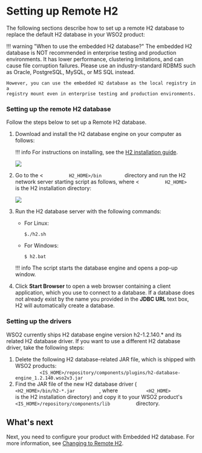 # Setting up Remote H2

The following sections describe how to set up a remote H2 database to
replace the default H2 database in your WSO2 product:

!!! warning "When to use the embedded H2 database?"
    The embedded H2 database is NOT recommended in enterprise testing and
    production environments. It has lower performance, clustering
    limitations, and can cause file corruption failures. Please use an
    industry-standard RDBMS such as Oracle, PostgreSQL, MySQL, or MS SQL
    instead.
    
    However, you can use the embedded H2 database as the local registry in a
    registry mount even in enterprise testing and production environments.
    

### Setting up the remote H2 database

Follow the steps below to set up a Remote H2 database.

1.  Download and install the H2 database engine on your computer as
    follows:

    !!! info 
        For instructions on installing, see the [H2 installation guide](http://www.h2database.com/html/quickstart.html).

    ![](../assets/img/53125507/53287411.png)

2.  Go to the \< `          H2_HOME>/bin         ` directory and run the
    H2 network server starting script as follows, where \<
    `          H2_HOME>         ` is the H2 installation directory:  

    ![](../assets/img/53125507/53287410.png)

3.  Run the H2 database server with the following commands:
    -   For Linux:  

            $./h2.sh

    -   For Windows:  

            $ h2.bat

    !!! info 
        The script starts the database engine and opens a pop-up window.

4.  Click **Start Browser** to open a web browser containing a client
    application, which you use to connect to a database. If a database
    does not already exist by the name you provided in the **JDBC URL**
    text box, H2 will automatically create a database.

### Setting up the drivers

WSO2 currently ships H2 database engine version h2-1.2.140.\* and its
related H2 database driver. If you want to use a different H2 database
driver, take the following steps:

1.  Delete the following H2 database-related JAR file, which is shipped
    with WSO2 products:  
    `          <IS_HOME>/repository/components/plugins/h2-database-engine_1.2.140.wso2v3.jar         `
2.  Find the JAR file of the new H2 database driver (
    `           <H2_HOME>/bin/h2-*.jar          `, where
    `           <H2_HOME>          ` is the H2 installation directory)
    and copy it to your WSO2 product's
    `           <IS_HOME>/repository/components/lib          `
    directory.

## What's next

Next, you need to configure your product with Embedded H2 database. For
more information, see [Changing to Remote H2](../../administer/changing-to-remote-h2).
